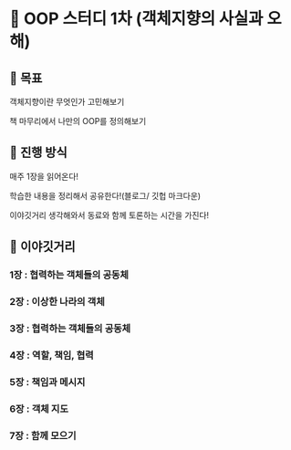 # 📔 OOP 스터디 1차 (객체지향의 사실과 오해)
## 🎯 목표
객체지향이란 무엇인가 고민해보기

책 마무리에서 나만의 OOP를 정의해보기
## 🙋 진행 방식
매주 1장을 읽어온다!

학습한 내용을 정리해서 공유한다!(블로그/ 깃헙 마크다운)

이야깃거리 생각해와서 동료와 함께 토론하는 시간을 가진다!

## 💬 이야깃거리
### 1장 : 협력하는 객체들의 공동체



### 2장 : 이상한 나라의 객체



### 3장 : 협력하는 객체들의 공동체



### 4장 : 역할, 책임, 협력


### 5장 : 책임과 메시지

### 6장 : 객체 지도

### 7장 : 함께 모으기



